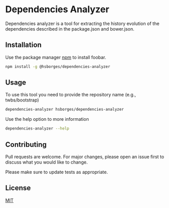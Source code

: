# Dependencies Analyzer

Dependencies analyzer is a tool for extracting the history evolution of the dependencies described in the package.json and bower.json.

## Installation

Use the package manager [npm](https://www.npmjs.com/get-npm) to install foobar.

```bash
npm install -g @hsborges/dependencies-analyzer
```

## Usage

To use this tool you need to provide the repository name (e.g., twbs/bootstrap)

```bash
dependencies-analyzer hsborges/dependencies-analyzer
```

Use the help option to more information

```bash
dependencies-analyzer --help
```

## Contributing

Pull requests are welcome. For major changes, please open an issue first to discuss what you would like to change.

Please make sure to update tests as appropriate.

## License

[MIT](https://choosealicense.com/licenses/mit/)
